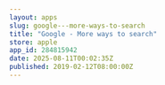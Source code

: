 ```yaml
---
layout: apps
slug: google---more-ways-to-search
title: "Google - More ways to search"
store: apple
app_id: 284815942
date: 2025-08-11T00:02:35Z
published: 2019-02-12T08:00:00Z
---
```

